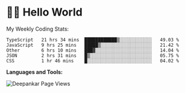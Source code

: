 # 👋🏽 Hello World 

<!--![Deepankar's github stats](https://github-readme-stats.vercel.app/api?username=Deep-Codes&count_private=true&show_icons=true&theme=radical)-->
My Weekly Coding Stats:

<!--START_SECTION:waka-->
```text
TypeScript   21 hrs 34 mins  ████████████▒░░░░░░░░░░░░   49.03 % 
JavaScript   9 hrs 25 mins   █████▒░░░░░░░░░░░░░░░░░░░   21.42 % 
Other        6 hrs 10 mins   ███▓░░░░░░░░░░░░░░░░░░░░░   14.04 % 
JSON         2 hrs 31 mins   █▒░░░░░░░░░░░░░░░░░░░░░░░   05.75 % 
CSS          1 hr 46 mins    █░░░░░░░░░░░░░░░░░░░░░░░░   04.02 % 
```
<!--END_SECTION:waka-->

**Languages and Tools:**



<p align="left"> <img src="https://komarev.com/ghpvc/?username=Deep-Codes&label=Views&color=blue&style=plastic" alt="Deepankar Page Views" /> </p>
